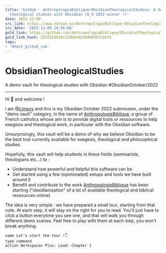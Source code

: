 ```yaml
---
title: 'GitHub - AnthropologieBiblique/ObsidianTheologicalStudies: A demo vault for
  theological studies with Obsidian (O_O 2022 winner !)'
date: 2022-12-09
src_link: https://www.notion.so/AnthropologieBiblique-ObsidianTheologicalStudies-A-demo-vault-for-theological-studies-with-Obsidian-fffe7c9a07f945368659c52b97780d54
src_date: '2022-12-09 14:56:00'
gold_link: https://github.com/AnthropologieBiblique/ObsidianTheologicalStudies
gold_link_hash: 255725d010c259b8ab239408367c1b7d
tags:
- '#host_github_com'
---
```


ObsidianTheologicalStudies
==========================


A demo vault for theological studies with Obsidian
#ObsidianOctober/2022




---


Hi 👋 and welcome !


I am [@Limezy](https://github.com/Limezy) and this is my Obsidian October 2022 submission, under the "demo vault" category, in the name of [AnthropologieBiblique](https://github.com/AnthropologieBiblique), a group of French catholics whose aim is to provide digital tools or ressources to help exegesis and theological work, in particular with the Obsidian software.


Unsurprisingly, this vault will be a demo of why we believe Obsidian to be the best tool currently available for exegesis, theological and philosophical studies.


Hopefully, this vault will help students in these fields (seminarists, theologians etc...) to :


* Understand how powerful and helpful this software can be
* Get started using a few (opinionated) setups and tools we have built around it
* Benefit and contribute to the work [AnthropologieBiblique](https://github.com/AnthropologieBiblique) has been starting ("obsidianization" of a lot of available theological and biblical ressources online)


The idea is very simple : we have prepared a small tour, starting from that note. At each step, it will stay on the right for you to read. You'll just have to click a button everytime you see one, and that will walk you through different demo scenes. Feel free to play with them at each step, you won't break anything.



```
name Let's start the tour !👇
type command
action Workspaces Plus: Load: Chapter 1

```